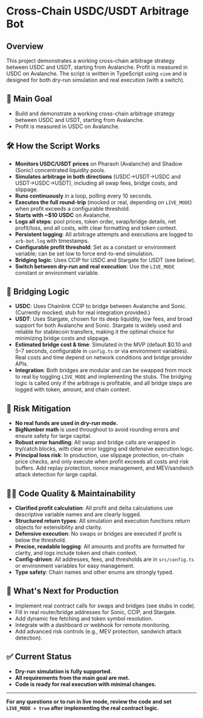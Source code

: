 # Cross-Chain USDC/USDT Arbitrage Bot

## Overview

This project demonstrates a working cross-chain arbitrage strategy between USDC and USDT, starting from Avalanche. Profit is measured in USDC on Avalanche. The script is written in TypeScript using `viem` and is designed for both dry-run simulation and real execution (with a switch).

## 🎯 Main Goal

- Build and demonstrate a working cross-chain arbitrage strategy between USDC and USDT, starting from Avalanche.
- Profit is measured in USDC on Avalanche.

## 🛠️ How the Script Works

- **Monitors USDC/USDT prices** on Pharaoh (Avalanche) and Shadow (Sonic) concentrated liquidity pools.
- **Simulates arbitrage in both directions** (USDC→USDT→USDC and USDT→USDC→USDT), including all swap fees, bridge costs, and slippage.
- **Runs continuously** in a loop, polling every 10 seconds.
- **Executes the full round-trip** (mocked or real, depending on `LIVE_MODE`) when profit exceeds a configurable threshold.
- **Starts with ~$10 USDC** on Avalanche.
- **Logs all steps**: pool prices, token order, swap/bridge details, net profit/loss, and all costs, with clear formatting and token context.
- **Persistent logging**: All arbitrage attempts and executions are logged to `arb-bot.log` with timestamps.
- **Configurable profit threshold**: Set as a constant or environment variable; can be set low to force end-to-end simulation.
- **Bridging logic**: Uses CCIP for USDC and Stargate for USDT (see below).
- **Switch between dry-run and real execution**: Use the `LIVE_MODE` constant or environment variable.

## 🔁 Bridging Logic

- **USDC**: Uses Chainlink CCIP to bridge between Avalanche and Sonic. (Currently mocked; stub for real integration provided.)
- **USDT**: Uses Stargate, chosen for its deep liquidity, low fees, and broad support for both Avalanche and Sonic. Stargate is widely used and reliable for stablecoin transfers, making it the optimal choice for minimizing bridge costs and slippage.
- **Estimated bridge cost & time**: Simulated in the MVP (default $0.10 and 5–7 seconds, configurable in `config.ts` or via environment variables). Real costs and time depend on network conditions and bridge provider APIs.
- **Integration**: Both bridges are modular and can be swapped from mock to real by toggling `LIVE_MODE` and implementing the stubs. The bridging logic is called only if the arbitrage is profitable, and all bridge steps are logged with token, amount, and chain context.

## 📄 Risk Mitigation

- **No real funds are used in dry-run mode.**
- **BigNumber math** is used throughout to avoid rounding errors and ensure safety for large capital.
- **Robust error handling**: All swap and bridge calls are wrapped in try/catch blocks, with clear error logging and defensive execution logic.
- **Principal loss risk**: In production, use slippage protection, on-chain price checks, and only execute when profit exceeds all costs and risk buffers. Add replay protection, nonce management, and MEV/sandwich attack detection for large capital.

## 🧑‍💻 Code Quality & Maintainability

- **Clarified profit calculation**: All profit and delta calculations use descriptive variable names and are clearly logged.
- **Structured return types**: All simulation and execution functions return objects for extensibility and clarity.
- **Defensive execution**: No swaps or bridges are executed if profit is below the threshold.
- **Precise, readable logging**: All amounts and profits are formatted for clarity, and logs include token and chain context.
- **Config-driven**: All addresses, fees, and thresholds are in `src/config.ts` or environment variables for easy management.
- **Type safety**: Chain names and other enums are strongly typed.

## 🚦 What's Next for Production

- Implement real contract calls for swaps and bridges (see stubs in code).
- Fill in real router/bridge addresses for Sonic, CCIP, and Stargate.
- Add dynamic fee fetching and token symbol resolution.
- Integrate with a dashboard or webhook for remote monitoring.
- Add advanced risk controls (e.g., MEV protection, sandwich attack detection).

## ✅ Current Status

- **Dry-run simulation is fully supported.**
- **All requirements from the main goal are met.**
- **Code is ready for real execution with minimal changes.**

---

**For any questions or to run in live mode, review the code and set `LIVE_MODE = true` after implementing the real contract logic.**
